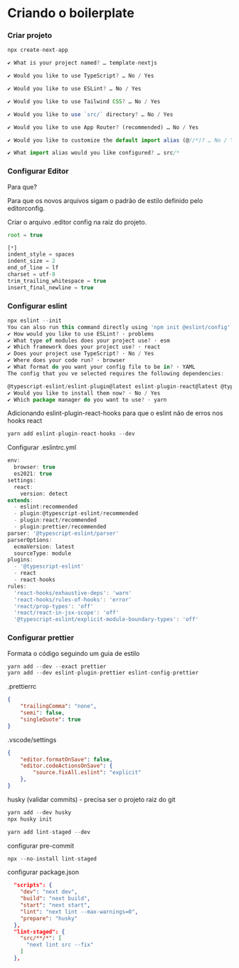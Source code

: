 # Criando o boilerplate

### Criar projeto

```javascript
npx create-next-app

✔ What is your project named? … template-nextjs

✔ Would you like to use TypeScript? … No / Yes

✔ Would you like to use ESLint? … No / Yes

✔ Would you like to use Tailwind CSS? … No / Yes

✔ Would you like to use `src/` directory? … No / Yes

✔ Would you like to use App Router? (recommended) … No / Yes

✔ Would you like to customize the default import alias (@//*)? … No / Yes

✔ What import alias would you like configured? … src/*
```

### Configurar Editor

Para que?

Para que os novos arquivos sigam o padrão de estilo definido pelo editorconfig.

Criar o arquivo .editor config na raiz do projeto.
```javascript
root = true

[*]
indent_style = spaces
indent_size = 2
end_of_line = lf
charset = utf-8
trim_trailing_whitespace = true
insert_final_newline = true
```
### Configurar eslint
```javascript
npx eslint --init
You can also run this command directly using 'npm init @eslint/config'.
✔ How would you like to use ESLint? · problems
✔ What type of modules does your project use? · esm
✔ Which framework does your project use? · react
✔ Does your project use TypeScript? · No / Yes
✔ Where does your code run? · browser
✔ What format do you want your config file to be in? · YAML
The config that you ve selected requires the following dependencies:

@typescript-eslint/eslint-plugin@latest eslint-plugin-react@latest @typescript-eslint/parser@latest
✔ Would you like to install them now? · No / Yes
✔ Which package manager do you want to use? · yarn
```
Adicionando eslint-plugin-react-hooks para que o eslint não de erros nos hooks react
```javascript
yarn add eslint-plugin-react-hooks --dev
```
Configurar .eslintrc.yml
```javascript
env:
  browser: true
  es2021: true
settings:
  react:
    version: detect
extends:
  - eslint:recommended
  - plugin:@typescript-eslint/recommended
  - plugin:react/recommended
  - plugin:prettier/recommended
parser: '@typescript-eslint/parser'
parserOptions:
  ecmaVersion: latest
  sourceType: module
plugins:
  - '@typescript-eslint'
  - react
  - react-hooks
rules:
  'react-hooks/exhaustive-deps': 'warn'
  'react-hooks/rules-of-hooks': 'error'
  'react/prop-types': 'off'
  'react/react-in-jsx-scope': 'off'
  '@typescript-eslint/explicit-module-boundary-types': 'off'
```

### Configurar prettier
Formata o código seguindo um guia de estilo
```javascript
yarn add --dev --exact prettier
yarn add --dev eslint-plugin-prettier eslint-config-prettier
```

.prettierrc
```json
{
	"trailingComma": "none",
	"semi": false,
	"singleQuote": true
}

```
.vscode/settings
```json
{
	"editor.formatOnSave": false,
	"editor.codeActionsOnSave": {
		"source.fixAll.eslint": "explicit"
	},
}
```
husky (validar commits) - precisa ser o projeto raiz do git
```javascript
yarn add --dev husky
npx husky init

yarn add lint-staged --dev
```

configurar pre-commit
```javascript
npx --no-install lint-staged
````

configurar package.json
```json
  "scripts": {
    "dev": "next dev",
    "build": "next build",
    "start": "next start",
    "lint": "next lint --max-warnings=0",
    "prepare": "husky"
  },
  "lint-staged": {
    "src/**/*": [
      "next lint src --fix"
    ]
  },
```
